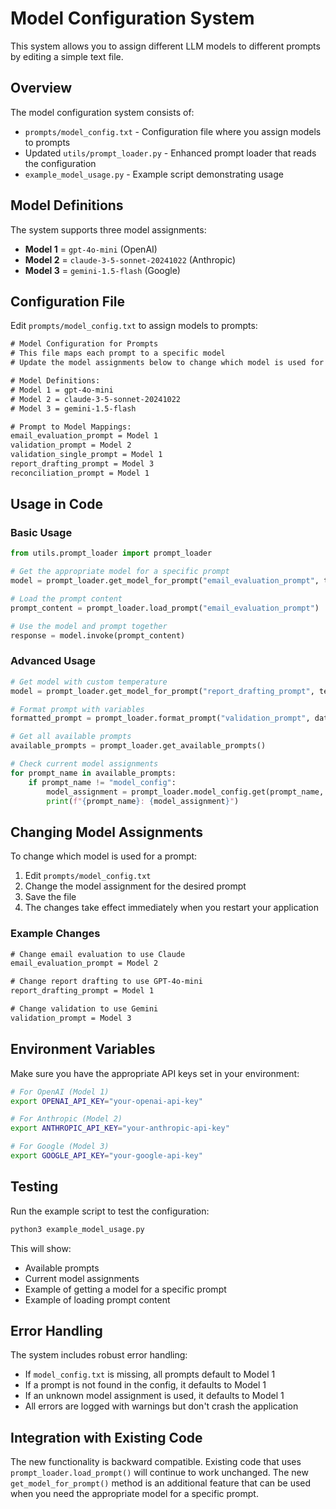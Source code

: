# Model Configuration System

This system allows you to assign different LLM models to different prompts by editing a simple text file.

## Overview

The model configuration system consists of:
- `prompts/model_config.txt` - Configuration file where you assign models to prompts
- Updated `utils/prompt_loader.py` - Enhanced prompt loader that reads the configuration
- `example_model_usage.py` - Example script demonstrating usage

## Model Definitions

The system supports three model assignments:

- **Model 1** = `gpt-4o-mini` (OpenAI)
- **Model 2** = `claude-3-5-sonnet-20241022` (Anthropic)
- **Model 3** = `gemini-1.5-flash` (Google)

## Configuration File

Edit `prompts/model_config.txt` to assign models to prompts:

```txt
# Model Configuration for Prompts
# This file maps each prompt to a specific model
# Update the model assignments below to change which model is used for each prompt

# Model Definitions:
# Model 1 = gpt-4o-mini
# Model 2 = claude-3-5-sonnet-20241022
# Model 3 = gemini-1.5-flash

# Prompt to Model Mappings:
email_evaluation_prompt = Model 1
validation_prompt = Model 2
validation_single_prompt = Model 1
report_drafting_prompt = Model 3
reconciliation_prompt = Model 1
```

## Usage in Code

### Basic Usage

```python
from utils.prompt_loader import prompt_loader

# Get the appropriate model for a specific prompt
model = prompt_loader.get_model_for_prompt("email_evaluation_prompt", temperature=0.7)

# Load the prompt content
prompt_content = prompt_loader.load_prompt("email_evaluation_prompt")

# Use the model and prompt together
response = model.invoke(prompt_content)
```

### Advanced Usage

```python
# Get model with custom temperature
model = prompt_loader.get_model_for_prompt("report_drafting_prompt", temperature=0.9)

# Format prompt with variables
formatted_prompt = prompt_loader.format_prompt("validation_prompt", data=data, threshold=0.8)

# Get all available prompts
available_prompts = prompt_loader.get_available_prompts()

# Check current model assignments
for prompt_name in available_prompts:
    if prompt_name != "model_config":
        model_assignment = prompt_loader.model_config.get(prompt_name, "Model 1 (default)")
        print(f"{prompt_name}: {model_assignment}")
```

## Changing Model Assignments

To change which model is used for a prompt:

1. Edit `prompts/model_config.txt`
2. Change the model assignment for the desired prompt
3. Save the file
4. The changes take effect immediately when you restart your application

### Example Changes

```txt
# Change email evaluation to use Claude
email_evaluation_prompt = Model 2

# Change report drafting to use GPT-4o-mini
report_drafting_prompt = Model 1

# Change validation to use Gemini
validation_prompt = Model 3
```

## Environment Variables

Make sure you have the appropriate API keys set in your environment:

```bash
# For OpenAI (Model 1)
export OPENAI_API_KEY="your-openai-api-key"

# For Anthropic (Model 2)
export ANTHROPIC_API_KEY="your-anthropic-api-key"

# For Google (Model 3)
export GOOGLE_API_KEY="your-google-api-key"
```

## Testing

Run the example script to test the configuration:

```bash
python3 example_model_usage.py
```

This will show:
- Available prompts
- Current model assignments
- Example of getting a model for a specific prompt
- Example of loading prompt content

## Error Handling

The system includes robust error handling:

- If `model_config.txt` is missing, all prompts default to Model 1
- If a prompt is not found in the config, it defaults to Model 1
- If an unknown model assignment is used, it defaults to Model 1
- All errors are logged with warnings but don't crash the application

## Integration with Existing Code

The new functionality is backward compatible. Existing code that uses `prompt_loader.load_prompt()` will continue to work unchanged. The new `get_model_for_prompt()` method is an additional feature that can be used when you need the appropriate model for a specific prompt. 